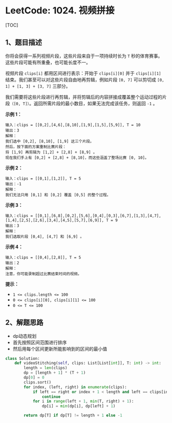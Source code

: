 # LeetCode: 1024. 视频拼接

[TOC]

## 1、题目描述

你将会获得一系列视频片段，这些片段来自于一项持续时长为 `T` 秒的体育赛事。这些片段可能有所重叠，也可能长度不一。

视频片段 `clips[i]` 都用区间进行表示：开始于 `clips[i][0]` 并于 `clips[i][1]` 结束。我们甚至可以对这些片段自由地再剪辑，例如片段 `[0, 7]` 可以剪切成 `[0, 1] + [1, 3] + [3, 7]` 三部分。

我们需要将这些片段进行再剪辑，并将剪辑后的内容拼接成覆盖整个运动过程的片段`（[0, T]）`。返回所需片段的最小数目，如果无法完成该任务，则返回 `-1` 。

 

**示例 1：**

```
输入：clips = [[0,2],[4,6],[8,10],[1,9],[1,5],[5,9]], T = 10
输出：3
解释：
我们选中 [0,2], [8,10], [1,9] 这三个片段。
然后，按下面的方案重制比赛片段：
将 [1,9] 再剪辑为 [1,2] + [2,8] + [8,9] 。
现在我们手上有 [0,2] + [2,8] + [8,10]，而这些涵盖了整场比赛 [0, 10]。
```


**示例 2：**

```
输入：clips = [[0,1],[1,2]], T = 5
输出：-1
解释：
我们无法只用 [0,1] 和 [0,2] 覆盖 [0,5] 的整个过程。
```


**示例 3：**

```
输入：clips = [[0,1],[6,8],[0,2],[5,6],[0,4],[0,3],[6,7],[1,3],[4,7],[1,4],[2,5],[2,6],[3,4],[4,5],[5,7],[6,9]], T = 9
输出：3
解释： 
我们选取片段 [0,4], [4,7] 和 [6,9] 。
```


**示例 4：**

```
输入：clips = [[0,4],[2,8]], T = 5
输出：2
解释：
注意，你可能录制超过比赛结束时间的视频。
```

**提示：**

-   `1 <= clips.length <= 100`
-   `0 <= clips[i][0], clips[i][1] <= 100`
-   `0 <= T <= 100`



## 2、解题思路

-   dp动态规划
-   首先按照区间范围进行排序
-   然后用每个区间更新所能影响到的区间的最小值



```python
class Solution:
    def videoStitching(self, clips: List[List[int]], T: int) -> int:
        length = len(clips)
        dp = [length + 1] * (T + 1)
        dp[0] = 0
        clips.sort()
        for index, (left, right) in enumerate(clips):
            if left == right or index + 1 < length and left == clips[index + 1][0] and right <= clips[index + 1][1]:
                continue
            for i in range(left + 1, min(T, right) + 1):
                dp[i] = min(dp[i], dp[left] + 1)

        return dp[T] if dp[T] != length + 1 else -1
```

